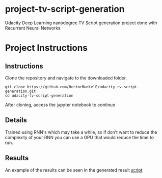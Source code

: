 # project-tv-script-generation

Udacity Deep Learning nanodegree TV Script generation project done with Recurrent Neural Networks 


# Project Instructions
## Instructions
Clone the repository and navigate to the downloaded folder.

	git clone https://github.com/HectorBudielE/udacity-tv-script-generation.git
	cd udacity-tv-script-generation

After cloning, access the jupyter notebook to continue

## Details

Trained using RNN's which may take a while, so if don't want to reduce the complexity of your RNN you can use a GPU that would reduce the time to run.


## Results

An example of the results can be seen in the generated result [script](./generated_script_1.txt)
